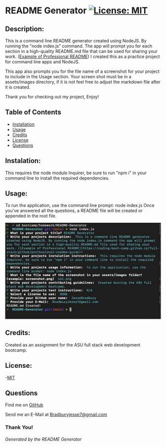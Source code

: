 #  README Generator   [![License: MIT](https://img.shields.io/badge/License-MIT-yellow.svg)](https://opensource.org/licenses/MIT)
  
## Description:
This is a command line README generator created using NodeJS. By running the "node index.js" command. The app will prompt you for each section in a high-quality README.md file that can be used for sharing your work. ([Example of Professional README](https://coding-boot-camp.github.io/full-stack/github/professional-readme-guide))
I created this as a practice project for command line apps and NodeJS. 

This app also prompts you for the file name of a screenshot for your project to include in the Usage section. Your screen shot must be in a assets/images directory, if it is not feel free to adjust the markdown file after it is created. 

Thank you for checking out my project, Enjoy!
  
## Table of Contents 
  - [Installation](#installation)
  - [Usage](#usage)
  - [Credits](#credits)
  - [License](#license)
  - [Questions](#questions)


## Instalation:
This requires the node module Inquirer, be sure to run "npm i" in your command line to install the required dependencies. 


## Usage:
To run the application, use the command line prompt: node index.js 
Once you've answered all the questions, a README file will be created or appended in the root file. 
  

![screenshot of app](assets/images/ss1.png)

## Credits:
Created as an assignment for the ASU full stack web development bootcamp. 

## License:
-[MIT](https://opensource.org/license/mit/) 

## Questions
Find me on [GitHub](https://github.com/JesseBradbury)

Send me an E-Mail at [Bradburyjesse7@gmail.com](mailto:Bradburyjesse7@gmail.com)

### Thank You!
###### Generated by the README Generator
  